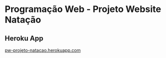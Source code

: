 # Programação Web - Projeto Website Natação

## Heroku App

[pw-projeto-natacao.herokuapp.com](https://pw-projeto-natacao.herokuapp.com/)